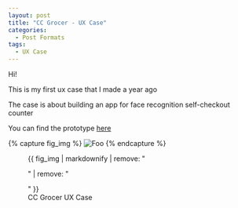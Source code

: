 ```yaml
---
layout: post
title: "CC Grocer - UX Case"
categories:
  - Post Formats
tags:
  - UX Case
---
```


Hi!

This is my first ux case that I made a year ago

The case is about building an app for face recognition self-checkout counter

You can find the prototype [here](https://xd.adobe.com/view/ab12b569-2cee-46f7-bb08-dc04698a2360-fe41/)

{% capture fig_img %}
![Foo](https://i.imgur.com/J49q3jh.png)
{% endcapture %}

<figure>
  {{ fig_img | markdownify | remove: "<p>" | remove: "</p>" }}
  <figcaption>CC Grocer UX Case</figcaption>
</figure>
